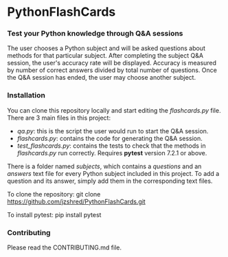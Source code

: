# PythonFlashCards

### Test your Python knowledge through Q&amp;A sessions

The user chooses a Python subject and will be asked questions about methods for that particular subject. After completing the subject Q&A session, the user's accuracy rate will be displayed. Accuracy is measured by number of correct answers divided by total number of questions. Once the Q&A session has ended, the user may choose another subject.

### Installation

You can clone this repository locally and start editing the _flashcards.py_ file. There are 3 main files in this project:
- _qa.py_: this is the script the user would run to start the Q&A session.
- _flashcards.py_: contains the code for generating the Q&A session.
- _test_flashcards.py_: contains the tests to check that the methods in _flashcards.py_ run correctly. Requires __pytest__ version 7.2.1 or above.

There is a folder named _subjects_, which contains a _questions_ and an _answers_ text file for every Python subject included in this project. To add a question and its answer, simply add them in the corresponding text files.

To clone the repository:
git clone https://github.com/jzshred/PythonFlashCards.git

To install pytest:
pip install pytest

### Contributing

Please read the CONTRIBUTING.md file.
